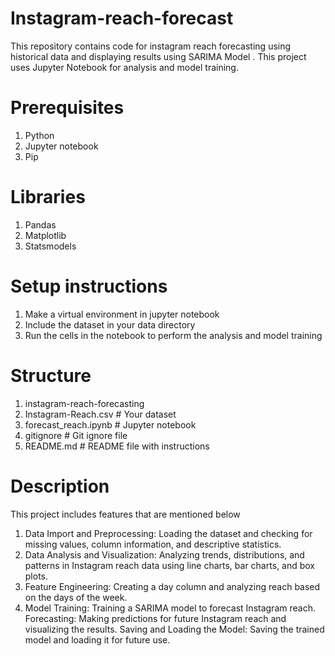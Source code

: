 # Instagram-reach-forecast
This repository contains code for instagram reach forecasting using historical data and displaying results using SARIMA Model . This project uses Jupyter Notebook for analysis and model training. 
# Prerequisites
1. Python 
2. Jupyter notebook
3. Pip
# Libraries
1. Pandas
2. Matplotlib
3. Statsmodels
# Setup instructions
1. Make a virtual environment in jupyter notebook
2. Include the dataset in your data directory
3. Run the cells in the notebook to perform the analysis and model training
# Structure
1. instagram-reach-forecasting
2. Instagram-Reach.csv # Your dataset
3. forecast_reach.ipynb # Jupyter notebook
4. gitignore # Git ignore file
5. README.md # README file with instructions
# Description
This project includes features that are mentioned below 
1. Data Import and Preprocessing: 
Loading the dataset and checking for missing values, column information, and descriptive statistics.
2. Data Analysis and Visualization: 
Analyzing trends, distributions, and patterns in Instagram reach data using line charts, bar charts, and box plots.
3. Feature Engineering: 
Creating a day column and analyzing reach based on the days of the week.
4. Model Training: 
Training a SARIMA model to forecast Instagram reach.
Forecasting: Making predictions for future Instagram reach and visualizing the results.
Saving and Loading the Model: Saving the trained model and loading it for future use.
